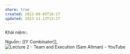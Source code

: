 ```yaml
---
share: true
created: 2023-09-05T16:17
updated: 2023-11-13T13:27
---
```

Khái niệm:: 

Nguồn:: [[Y Combinator]], ![Lecture 2 - Team and Execution (Sam Altman) - YouTube](https://youtu.be/CVfnkM44Urs?si=5Rvq99gMgEKSKcnO)